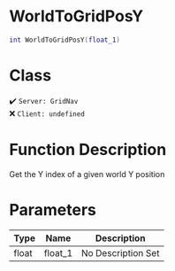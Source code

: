 # WorldToGridPosY
```lua
int WorldToGridPosY(float_1)
```
# Class
✔️ `Server: GridNav`  
❌ `Client: undefined`  

# Function Description
Get the Y index of a given world Y position
# Parameters
Type|Name|Description
--|--|--
float|float_1|No Description Set
